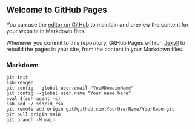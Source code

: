 ## Welcome to GitHub Pages

You can use the [editor on GitHub](https://github.com/vlademirolandim/notasdeprogramacao/edit/main/README.md) to maintain and preview the content for your website in Markdown files.

Whenever you commit to this repository, GitHub Pages will run [Jekyll](https://jekyllrb.com/) to rebuild the pages in your site, from the content in your Markdown files.

### Markdown
````
git init
ssh-keygen
git config --global user.email "You@DomainName"
git config --global user.name "Your name here"
eval $(ssh-agent -s)
ssh-add ~/.ssh/id_rsa
git remote add origin git@github.com:YourUserName/YourRepo.git
git pull origin main
git branch -M main
````
